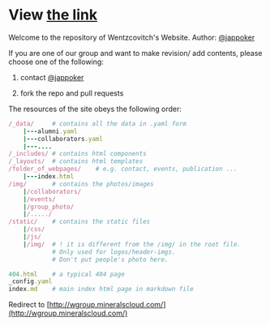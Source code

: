 # View [the link](https://mineralcloud.github.io/)

Welcome to the repository of Wentzcovitch's Website.
Author: [@jappoker](https://github.com/jappoker)

If you are one of our group and want to make revision/ add contents, please choose one of the following:

1. contact [@jappoker](https://github.com/jappoker)

2. fork the repo and pull requests

The resources of the site obeys the following order:

```ruby
/_data/     # contains all the data in .yaml form
    |---alumni.yaml
    |---collaborators.yaml
    |---....
/_includes/ # contains html components
/_layouts/  # contains html templates
/folder_of_webpages/    # e.g. contact, events, publication ...
    |---index.html
/img/       # contains the photos/images
    |/collaborators/
    |/events/
    |/group_photo/
    |/...../
/static/    # contains the static files
    |/css/   
    |/js/ 
    |/img/  # ! it is different from the /img/ in the root file. 
            # Only used for logos/header-imgs. 
            # Don't put people's photo here.

404.html    # a typical 404 page
_config.yaml
index.md    # main index html page in markdown file
```

Redirect to [http://wgroup.mineralscloud.com/](http://wgroup.mineralscloud.com/)
